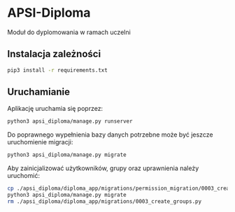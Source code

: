 # APSI-Diploma

Moduł do dyplomowania w ramach uczelni

## Instalacja zależności

```bash
pip3 install -r requirements.txt
```

## Uruchamianie

Aplikację uruchamia się poprzez:

```bash
python3 apsi_diploma/manage.py runserver
```

Do poprawnego wypełnienia bazy danych potrzebne może być jeszcze uruchomienie migracji:

```bash
python3 apsi_diploma/manage.py migrate
```

Aby zainicjalizować użytkowników, grupy oraz uprawnienia należy uruchomić:

```bash
cp ./apsi_diploma/diploma_app/migrations/permission_migration/0003_create_groups.py  ./apsi_diploma/diploma_app/migrations
python3 apsi_diploma/manage.py migrate
rm ./apsi_diploma/diploma_app/migrations/0003_create_groups.py
```

